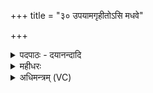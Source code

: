 +++
title = "३० उपयामगृहीतोऽसि मधवे"

+++
<details><summary>पदपाठः - दयानन्दादि</summary>

उ॒प॒या॒मगृ॑हीत॒ इत्यु॑पया॒मऽगृ॑हीतः। अ॒सि॒। मध॑वे। त्वा॒। उ॒प॒या॒मगृ॑हीत॒ इत्यु॑पया॒मऽगृ॑हीतः। अ॒सि॒। माध॑वाय। त्वा॒। उ॒प॒या॒मगृ॑हीत॒ इत्यु॑पया॒मऽगृ॑हीतः। अ॒सि॒। शु॒क्राय॑। त्वा॒। उ॒प॒या॒मऽगृ॑हीतः। अ॒सि॒। शुच॑ये। त्वा॒। उ॒प॒या॒मगृ॑हीत॒ इत्यु॑पया॒मऽगृ॑हीतः। अ॒सि॒। नभ॑से। त्वा॒। उ॒प॒या॒मगृ॑हीत॒ इत्यु॑पया॒मऽगृ॑हीतः। अ॒सि॒। न॒भ॒स्या᳖य। त्वा॒। उ॒पा॒या॒मगृ॑हीत॒ इत्यु॑पया॒मऽगृ॑हीतः। अ॒सि॒। इ॒षे। त्वा॒। उ॒प॒या॒मगृ॑हीत॒ इत्यु॑पया॒मगृ॑हीतः। अ॒सि॒। ऊ॒र्ज्जे। त्वा॒। उ॒प॒या॒मगृ॑हीत॒ इत्यु॑पया॒मऽगृ॑हीतः। अ॒सि॒। सह॑से। त्वा॒। उ॒प॒या॒मगृ॑हीत इत्यु॑पया॒मऽगृ॑हीतः। अ॒सि॒। स॒ह॒स्या᳖य। त्वा॒। उ॒प॒या॒मगृ॑हीत॒ इत्यु॑पया॒मऽगृ॑हीतः। अ॒सि॒। तप॑से। त्वा॒। उ॒प॒या॒मगृ॑हीत॒ इत्यु॑पया॒मऽगृ॑हीतः। अ॒सि॒। त॒प॒स्या᳖य। त्वा॒। उ॒प॒या॒मगृ॑हीत॒ इत्यु॑पया॒मऽगृ॑हीतः। अ॒सि॒। अ॒ꣳह॒स॒स्प॒तये॑। अ॒ꣳह॒सः॒प॒तय॒ इत्य॑ꣳहसःऽप॒तये॑। त्वा॒। ३०।
</details>

<details><summary>महीधरः</summary>

म० 'ऋतुग्रहैश्चरतो द्रोणकलशादुपयामगृहीतोऽसि मधवे त्वेति द्वादश प्रतिमन्त्रमध्वर्योः पूर्वः पूर्वो मन्त्र उत्तर उत्तरः प्रतिप्रस्थातुरिति' (का० ९ । १३ । १-४) । अध्वर्युप्रतिप्रस्थातारावृतुग्रहैर्द्वादशभिरनुतिष्ठतः उपयामेत्यादयो द्वादश - मन्त्राः तत्र षट्सु मन्त्रयुग्मेषु पूर्वः पूर्वो मन्त्रोऽध्वर्योः उत्तर उत्तरः प्रतिप्रस्थातुरिति मन्त्रविवेकः । द्वादश लिङ्गोक्तानि । । हे ऋतुग्रह, त्वमुपयामेन गृहीतोऽसि मधवे मधुनाम्ने चैत्रमासाय त्वां गृह्णामीति शेषः । माधवाय वैशाखाय त्वां गृह्णामि । मधुमाधवौ वासन्तौ मधुप्रमुखमन्नं वसन्ते प्रपद्यते । शुक्राय ज्येष्ठाय त्वां गृह्णामि । शुचये आषाढमासाभिमानिदेवार्थं त्वां गृह्णामि । शुक्रशुची ग्रीष्ममासौ 'शुच शोषणे' इत्यस्य धातोः । नभसे श्रावणमासाय सोम, त्वां गृह्णामि । नभस्याय भाद्रपदमासाभिमानिने त्वां गृह्णामि । नभोनभस्यौ वार्षिकौ मासौ मेघबाहुल्यान्न भात्यत्र सूर्य इति नभा नभस्यश्च इषे आश्विनमासाय त्वां गृह्णामि ऊर्जे कार्तिकमासाय त्वां गृह्णामि । इषमन्नम् ऊर्ज तदुपसेचनं दध्यादि तदत्र प्रचुरं भवति मतुपो लोपादभेदोपचाराद्वा ऊर्क्शब्देन शारदौ मासावुच्येते । सहसे मार्गशीर्षमासाय । सहस्याय पुष्यमासाय । सहःसहस्यौ हैमन्तिकौ मासौ । सहतेः प्रसहनार्थस्य प्रयोगः । प्रसहनमभिभवनम् । यतो हेमन्तः शीतेन नरानभिभवति । तपसे माघमासाय तपस्याय फाल्गुनाय । तपस्तपस्यौ शैशिरौ मासौ । तपति सूर्यो यत्रात्यन्तं स तपास्तपस्यश्च । 'त्रयोदशं गृह्णीयादिच्छन्नुपयामगृहीतोऽस्यᳪं᳭हसस्पतये त्वा' (का० ९। १३ ।१८) इति इच्छन्नध्वर्युस्त्रयोदशमृतुग्रहं गृह्णीयात् ऐच्छिको विकल्पः । हे ग्रह, त्वमुपयामेन पात्रेण गृहीतोऽसि तादृशं त्वामंहसः पतयेऽधिकमासाधिष्ठात्रे गृह्णामीति शेषः । अंहः पापं तस्य पतिः । मलमासत्वादयं द्वादशस्वपि पतति यद्वांहतेर्गतिकर्मणोऽसुन्प्रत्ययान्तस्य रूपमंह इति । अंहनमंहो गतिस्तस्य पतिः त्रयोदशो मासः आदित्यगतिवशेन जायते ॥ ३० ॥  
एकत्रिंशी।
</details>

<details><summary>अधिमन्त्रम् (VC)</summary>

- प्रजापतिर्देवता
- देवश्रवा ऋषिः
- साम्नी गायत्री, आसुरी अनुष्टुप्, याजुषी पङ्क्तिः, आसुरी उष्णिक्
- ऋषभः, षड्जः
</details>